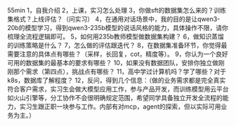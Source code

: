55min
1，自我介绍
2，上课，实习怎么处理
3，你做sft的数据集怎么来的？训练集格式？上线评估？（问实习）
4，在通用对话场景中，我的目的是让qwen3-20b的模型学习，得到qwen3-235b模型的说话风格的能力，具体操作不限，请你梳理全流程逻辑即可。
5，如何用235b教师模型做数据集构建？
6，做知识蒸馏的训练策略是什么？
7，怎么做的评估跟迭代？
8，在数据集准备环节，你觉得最需要注意的具体点有哪些？（采样，长回复，cot，精度等）。
9，你认为一个良好可用的数据集的最基本的要求有哪些？
10，如果没有数据团队，安排你独立做刚刚那个需求（第四点），挑战点有哪些？
11，高中学过计算机吗？学了哪些？对于k8s，数据库了解程度？
12，反问，得到几个信息：（做的业务需求都是完全真实符合客户需求，实习生会做大模型应用工作，参与产品开发，而训练模型用云平台如火山引擎等，分工协作不会很明确规定范围，希望同学具备独立开发全流程的能力，实习生跟正职一块参与工作。内部有对mcp，agent的探索，但以实际可用业务为主。）